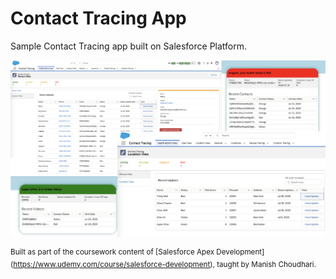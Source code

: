 # Contact Tracing App

Sample Contact Tracing app built on Salesforce Platform.

![Contact_Tracing_App](/screenshots/screenshots.png)


<sup> Built as part of the coursework content of [Salesforce Apex Development] (https://www.udemy.com/course/salesforce-development), taught by Manish Choudhari. </sup>






